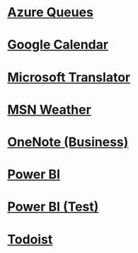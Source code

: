 
# [Azure Queues](AzureQueues/index.md)

# [Google Calendar](GoogleCalendar/index.md)

# [Microsoft Translator](MicrosoftTranslator/index.md)

# [MSN Weather](MsnWeather/index.md)

# [OneNote (Business)](OneNote/index.md)

# [Power BI](PowerBI/index.md)

# [Power BI (Test)](PowerBITest/index.md)

# [Todoist](Todoist/index.md)
